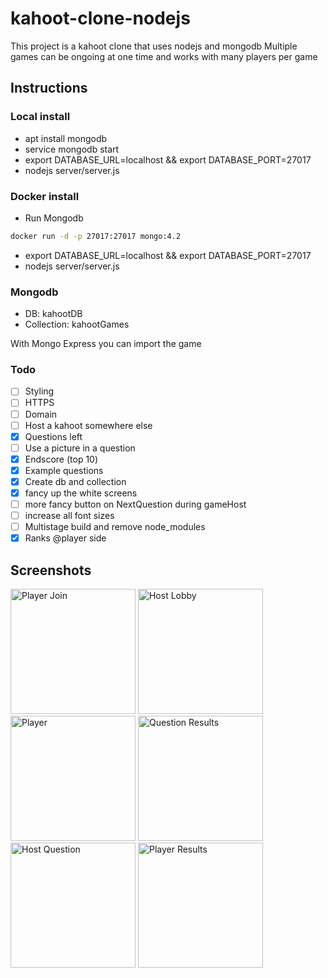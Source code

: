 # kahoot-clone-nodejs

This project is a kahoot clone that uses nodejs and mongodb
Multiple games can be ongoing at one time and works with many players per game

## Instructions

### Local install

- apt install mongodb
- service mongodb start
- export DATABASE_URL=localhost && export DATABASE_PORT=27017
- nodejs server/server.js

### Docker install

- Run Mongodb
```bash
docker run -d -p 27017:27017 mongo:4.2
```
- export DATABASE_URL=localhost && export DATABASE_PORT=27017
- nodejs server/server.js

### Mongodb

- DB: kahootDB
- Collection: kahootGames

With Mongo Express you can import the game


### Todo

- [ ] Styling
- [ ] HTTPS
- [ ] Domain
- [ ] Host a kahoot somewhere else
- [x] Questions left
- [ ] Use a picture in a question
- [x] Endscore (top 10)
- [x] Example questions
- [x] Create db and collection
- [x] fancy up the white screens
- [ ] more fancy button on NextQuestion during gameHost
- [ ] increase all font sizes
- [ ] Multistage build and remove node_modules
- [x] Ranks @player side

## Screenshots

<img src="Screenshots/join.png" height="200" width="auto" alt="Player Join"/>
<img src="Screenshots/hostJoin.png" height="200" width="auto" alt="Host Lobby"/>
<img src="Screenshots/player.png" height="200" width="auto" alt="Player"/>
<img src="Screenshots/questionResults.png" height="200" width="auto" alt="Question Results"/>
<img src="Screenshots/hostQuestion.png" height="200" width="auto" alt="Host Question"/>
<img src="Screenshots/incorrect.png" height="200" width="auto" alt="Player Results"/>
